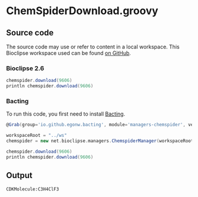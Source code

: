 # ChemSpiderDownload.groovy
## Source code
The source code may use or refer to content in a local workspace. This
Bioclipse workspace used can be found
[on GitHub](https://github.com/bioclipse/bioclipse.scripting/tree/master/ws/).
### Bioclipse 2.6
```groovy
chemspider.download(9606)
println chemspider.download(9606)
```
### Bacting
To run this code, you first need to install
[Bacting](https://github.com/egonw/bacting).
<br />
```groovy
@Grab(group='io.github.egonw.bacting', module='managers-chemspider', version='0.0.15')

workspaceRoot = "../ws"
chemspider = new net.bioclipse.managers.ChemspiderManager(workspaceRoot);

chemspider.download(9606)
println chemspider.download(9606)
```
## Output
```plain
CDKMolecule:C3H4ClF3
```

